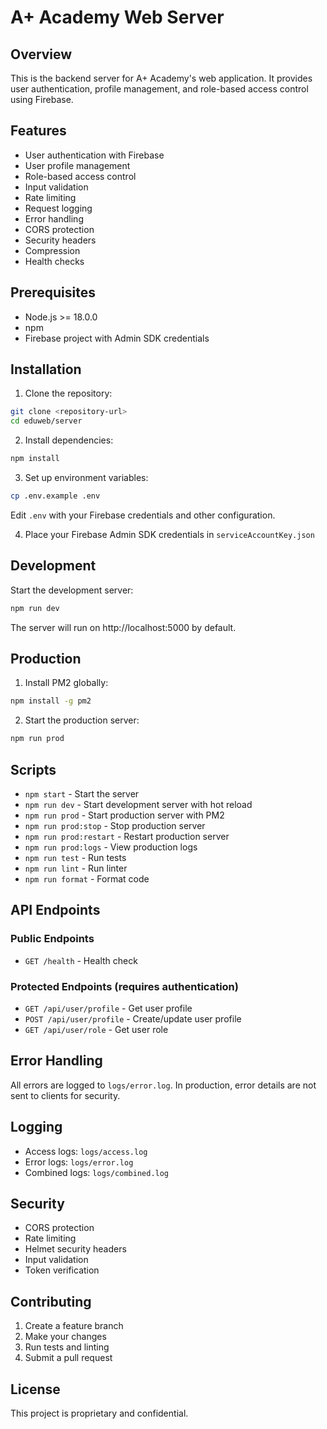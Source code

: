 # A+ Academy Web Server

## Overview
This is the backend server for A+ Academy's web application. It provides user authentication, profile management, and role-based access control using Firebase.

## Features
- User authentication with Firebase
- User profile management
- Role-based access control
- Input validation
- Rate limiting
- Request logging
- Error handling
- CORS protection
- Security headers
- Compression
- Health checks

## Prerequisites
- Node.js >= 18.0.0
- npm
- Firebase project with Admin SDK credentials

## Installation

1. Clone the repository:
```bash
git clone <repository-url>
cd eduweb/server
```

2. Install dependencies:
```bash
npm install
```

3. Set up environment variables:
```bash
cp .env.example .env
```
Edit `.env` with your Firebase credentials and other configuration.

4. Place your Firebase Admin SDK credentials in `serviceAccountKey.json`

## Development

Start the development server:
```bash
npm run dev
```

The server will run on http://localhost:5000 by default.

## Production

1. Install PM2 globally:
```bash
npm install -g pm2
```

2. Start the production server:
```bash
npm run prod
```

## Scripts
- `npm start` - Start the server
- `npm run dev` - Start development server with hot reload
- `npm run prod` - Start production server with PM2
- `npm run prod:stop` - Stop production server
- `npm run prod:restart` - Restart production server
- `npm run prod:logs` - View production logs
- `npm run test` - Run tests
- `npm run lint` - Run linter
- `npm run format` - Format code

## API Endpoints

### Public Endpoints
- `GET /health` - Health check

### Protected Endpoints (requires authentication)
- `GET /api/user/profile` - Get user profile
- `POST /api/user/profile` - Create/update user profile
- `GET /api/user/role` - Get user role

## Error Handling
All errors are logged to `logs/error.log`. In production, error details are not sent to clients for security.

## Logging
- Access logs: `logs/access.log`
- Error logs: `logs/error.log`
- Combined logs: `logs/combined.log`

## Security
- CORS protection
- Rate limiting
- Helmet security headers
- Input validation
- Token verification

## Contributing
1. Create a feature branch
2. Make your changes
3. Run tests and linting
4. Submit a pull request

## License
This project is proprietary and confidential.
